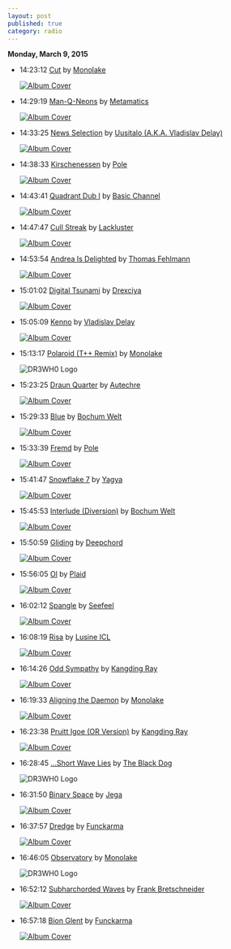 ```yaml
---
layout: post
published: true
category: radio
---
```


**Monday, March  9, 2015**

*   14:23:12  [Cut](http://goo.gl/lfCxrZ) by [Monolake](http://www.last.fm/music/Monolake)

    [![Album Cover](http://userserve-ak.last.fm/serve/174s/54650015.jpg)](http://www.last.fm/music/Monolake/Cinemascope "Cinemascope")

*   14:29:19  [Man-Q-Neons](http://goo.gl/Kg0uSD) by [Metamatics](http://www.last.fm/music/Metamatics)

    [![Album Cover](http://userserve-ak.last.fm/serve/174s/75375372.jpg)](http://www.last.fm/music/Metamatics/Mind+Mushing+Git "Mind Mushing Git")

*   14:33:25  [News Selection](http://goo.gl/AhxdFX) by [Uusitalo (A.K.A. Vladislav Delay)](http://www.last.fm/music/Uusitalo+(A.K.A.+Vladislav+Delay))

    [![Album Cover](http://cdn.7static.com/static/img/sleeveart/00/001/982/0000198293_350.jpg)](http://www.last.fm/music/Uusitalo+\(A.K.A.+Vladislav+Delay\)/Vapaa+Muurari+Live "Vapaa Muurari Live")

*   14:38:33  [Kirschenessen](http://goo.gl/lekIbx) by [Pole](http://www.last.fm/music/Pole)

    [![Album Cover](http://userserve-ak.last.fm/serve/174s/77609260.png)](http://www.last.fm/music/Pole/1 "1")

*   14:43:41  [Quadrant Dub I](http://goo.gl/OHvC1k) by [Basic Channel](http://www.last.fm/music/Basic+Channel)

    [![Album Cover](http://userserve-ak.last.fm/serve/174s/46904037.jpg)](http://www.last.fm/music/Deadbeat/Radio+Rothko "Radio Rothko")

*   14:47:47  [Cull Streak](http://goo.gl/DmQbwW) by [Lackluster](http://www.last.fm/music/Lackluster)

    [![Album Cover](http://userserve-ak.last.fm/serve/174s/100979343.png)](http://www.last.fm/music/Lackluster/Container "Container")

*   14:53:54  [Andrea Is Delighted](http://goo.gl/WHuQkb) by [Thomas Fehlmann](http://www.last.fm/music/Thomas+Fehlmann)

    [![Album Cover](http://userserve-ak.last.fm/serve/174s/97273771.jpg)](http://www.last.fm/music/Thomas+Fehlmann/Lowflow "Lowflow")

*   15:01:02  [Digital Tsunami](http://goo.gl/UD1bKb) by [Drexciya](http://www.last.fm/music/Drexciya)

    [![Album Cover](http://userserve-ak.last.fm/serve/174s/94573887.png)](http://www.last.fm/music/Drexciya/Harnessed+the+Storm "Harnessed the Storm")

*   15:05:09  [Kenno](http://goo.gl/8Fz6wk) by [Vladislav Delay](http://www.last.fm/music/Vladislav+Delay)

    [![Album Cover](http://userserve-ak.last.fm/serve/174s/29139547.jpg)](http://www.last.fm/music/Vladislav+Delay/The+Kind+Of+Blue+EP "The Kind Of Blue EP")

*   15:13:17  [Polaroid (T++ Remix)](http://goo.gl/af7KWE) by [Monolake](http://www.last.fm/music/Monolake)

    ![DR3WH0 Logo](https://dl.dropboxusercontent.com/u/8239797/DR3WH0.png "DR3WH0 RadioBlog")

*   15:23:25  [Draun Quarter](http://goo.gl/y3h1Rh) by [Autechre](http://www.last.fm/music/Autechre)

    [![Album Cover](http://userserve-ak.last.fm/serve/174s/91621337.png)](http://www.last.fm/music/Autechre/Envane "Envane")

*   15:29:33  [Blue](http://goo.gl/nUOouO) by [Bochum Welt](http://www.last.fm/music/Bochum+Welt)

    [![Album Cover](http://a1.phobos.apple.com/r10/Music/b2/34/5b/mzi.sthoxpqt.170x170-75.jpg)](http://www.last.fm/music/Bochum+Welt/Elan "Elan")

*   15:33:39  [Fremd](http://goo.gl/KnCHYc) by [Pole](http://www.last.fm/music/Pole)

    [![Album Cover](http://userserve-ak.last.fm/serve/174s/77609260.png)](http://www.last.fm/music/Pole/1 "1")

*   15:41:47  [Snowflake 7](http://goo.gl/HMBDZk) by [Yagya](http://www.last.fm/music/Yagya)

    [![Album Cover](http://userserve-ak.last.fm/serve/174s/49575533.jpg)](http://www.last.fm/music/Yagya/Rhythm+of+Snow "Rhythm of Snow")

*   15:45:53  [Interlude (Diversion)](http://goo.gl/UJ8s61) by [Bochum Welt](http://www.last.fm/music/Bochum+Welt)

    [![Album Cover](http://a1.phobos.apple.com/r10/Music/b2/34/5b/mzi.sthoxpqt.170x170-75.jpg)](http://www.last.fm/music/Bochum+Welt/Elan "Elan")

*   15:50:59  [Gliding](http://goo.gl/UeqJoq) by [Deepchord](http://www.last.fm/music/Deepchord)

    [![Album Cover](http://userserve-ak.last.fm/serve/174s/81222693.png)](http://www.last.fm/music/Deepchord/Sommer "Sommer")

*   15:56:05  [Ol](http://goo.gl/qy7T6Z) by [Plaid](http://www.last.fm/music/Plaid)

    [![Album Cover](http://userserve-ak.last.fm/serve/174s/91628365.png)](http://www.last.fm/music/Plaid/Not+for+Threes "Not for Threes")

*   16:02:12  [Spangle](http://goo.gl/AqJSdN) by [Seefeel](http://www.last.fm/music/Seefeel)

    [![Album Cover](http://userserve-ak.last.fm/serve/174s/61408441.jpg)](http://www.last.fm/music/Seefeel/Starethrough+EP "Starethrough EP")

*   16:08:19  [Risa](http://goo.gl/UzZLlX) by [Lusine ICL](http://www.last.fm/music/Lusine+ICL)

    [![Album Cover](http://userserve-ak.last.fm/serve/174s/100357179.jpg)](http://www.last.fm/music/Lusine+ICL/Condensed "Condensed")

*   16:14:26  [Odd Sympathy](http://goo.gl/xNt6YF) by [Kangding Ray](http://www.last.fm/music/Kangding+Ray)

    [![Album Cover](http://userserve-ak.last.fm/serve/174s/64458439.png)](http://www.last.fm/music/Kangding+Ray/OR "OR")

*   16:19:33  [Aligning the Daemon](http://goo.gl/Z4rwpl) by [Monolake](http://www.last.fm/music/Monolake)

    [![Album Cover](http://userserve-ak.last.fm/serve/174s/74668306.png)](http://www.last.fm/music/Monolake/Ghosts "Ghosts")

*   16:23:38  [Pruitt Igoe (OR Version)](http://goo.gl/EhQAJ2) by [Kangding Ray](http://www.last.fm/music/Kangding+Ray)

    [![Album Cover](http://userserve-ak.last.fm/serve/174s/64458439.png)](http://www.last.fm/music/Kangding+Ray/OR "OR")

*   16:28:45  […Short Wave Lies](http://goo.gl/s0H1ge) by [The Black Dog](http://www.last.fm/music/The+Black+Dog)

    ![DR3WH0 Logo](https://dl.dropboxusercontent.com/u/8239797/DR3WH0.png "DR3WH0 RadioBlog")

*   16:31:50  [Binary Space](http://goo.gl/RcrgMq) by [Jega](http://www.last.fm/music/Jega)

    [![Album Cover](http://userserve-ak.last.fm/serve/174s/55094875.jpg)](http://www.last.fm/music/Jega/Geometry "Geometry")

*   16:37:57  [Dredge](http://goo.gl/TU0tA3) by [Funckarma](http://www.last.fm/music/Funckarma)

    [![Album Cover](http://userserve-ak.last.fm/serve/174s/3501418.jpg)](http://www.last.fm/music/Funckarma/Elaztiq+EP "Elaztiq EP")

*   16:46:05  [Observatory](http://goo.gl/PkL4dW) by [Monolake](http://www.last.fm/music/Monolake)

    ![DR3WH0 Logo](https://dl.dropboxusercontent.com/u/8239797/DR3WH0.png "DR3WH0 RadioBlog")

*   16:52:12  [Subharchorded Waves](http://goo.gl/TX9JHC) by [Frank Bretschneider](http://www.last.fm/music/Frank+Bretschneider)

    [![Album Cover](http://userserve-ak.last.fm/serve/174s/61870823.png)](http://www.last.fm/music/Frank+Bretschneider/Komet "Komet")

*   16:57:18  [Bion Glent](http://goo.gl/9gbKoV) by [Funckarma](http://www.last.fm/music/Funckarma)

    [![Album Cover](http://userserve-ak.last.fm/serve/174s/71217578.jpg)](http://www.last.fm/music/Funckarma/Bion+Glent "Bion Glent")

